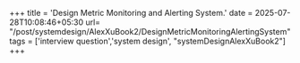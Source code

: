 +++
title = 'Design Metric Monitoring and Alerting System.'
date = 2025-07-28T10:08:46+05:30
url= "/post/systemdesign/AlexXuBook2/DesignMetricMonitoringAlertingSystem"
tags = ['interview question','system design', "systemDesignAlexXuBook2"]
+++

